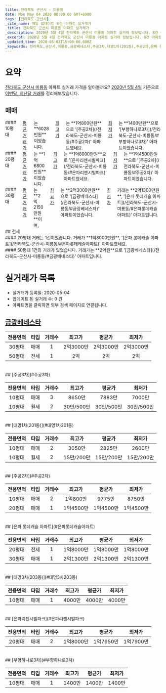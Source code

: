 ```yaml
---
title: 전라북도 군산시 - 미룡동
date: Mon May 04 2020 00:00:00 GMT+0900
tags: [전라북도-군산시]
_site_name: 매일 업데이트 되는 아파트 실거래가
_title: 전라북도 군산시 미룡동 아파트 실거래가
_description: 2020년 5월 4일 전라북도 군산시 미룡동 아파트 실거래 정보입니다. 8건 아파트 정보가 있습니다.
_excerpt: 2020년 5월 4일 전라북도 군산시 미룡동 아파트 실거래 정보입니다. 8건 아파트 정보가 있습니다.
_updated_time: 2020-05-03T15:00:00.000Z
_keywords: 전라북도,군산시,미룡동,금광베네스타,주공3차,대명1차(201동),주공2차,은파 롯데캐슬 아파트,대명3차(203동),은파리젠시빌파크,부향하나로3차
---
```





# 요약
<ins>전라북도 군산시 미룡동</ins> 아파트 실거래 가격을 알아볼까요? <ins>2020년 5월 4일</ins> 기준으로 <ins>이번달, 지난달 거래</ins>를 정리해보았습니다.

## 매매
<div class="container">
<div class="six columns" markdown="1">
#### 10평대
<ins>평균 거래가</ins>는 **6028만원**이었습니다. <ins>최고가</ins>는 **1억800만원**으로 '[주공2차](/전라북도-군산시-미룡동/#주공2차)' 아파트였네요. <ins>최저가</ins>는 **1400만원**으로 '[부향하나로3차](/전라북도-군산시-미룡동/#부향하나로3차)' 아파트이었습니다.
</div>
<div class="six columns" markdown="1">
#### 20평대
<ins>평균 거래가</ins>는 **1억6800만원**이었습니다. <ins>최고가</ins>는 **1억8000만원**으로 '[은파리젠시빌파크](/전라북도-군산시-미룡동/#은파리젠시빌파크)' 아파트였네요. <ins>최저가</ins>는 **1억4500만원**으로 '[주공2차](/전라북도-군산시-미룡동/#주공2차)' 아파트이었습니다.
</div>
</div>
<div class="container">
<div class="twelve columns" markdown="1">
#### 30평대
<ins>평균 거래가</ins>는 **2억2150만원**이며, <ins>최고가</ins>는 **2억3000만원**으로 '[금광베네스타](/전라북도-군산시-미룡동/#금광베네스타)' 아파트이었습니다. <ins>최저가</ins> 거래는 **2억1300만원**, '[은파 롯데캐슬 아파트](/전라북도-군산시-미룡동/#은파롯데캐슬아파트)' 아파트입니다.
</div>
</div>
## 전세
<div class="container">
<div class="six columns" markdown="1">
#### 20평대
거래는 1건이었습니다. 거래가 **1억8000만원**, '[은파 롯데캐슬 아파트](/전라북도-군산시-미룡동/#은파롯데캐슬아파트)' 아파트였네요.
</div>
<div class="six columns" markdown="1">
#### 50평대
1건의 거래가 있었습니다. 거래가는 **2억원**으로 '[금광베네스타](/전라북도-군산시-미룡동/#금광베네스타)' 아파트입니다.
</div>
</div>



# 실거래가 목록
- 실거래가 등록일: 2020-05-04
- 업데이트 된 실거래 수: 0 건
- 아파트명을 클릭하면 외부 검색 페이지로 연결됩니다.

## [금광베네스타](#금광베네스타)

|전용면적|타입|거래수|최고가|평균가|최저가|
|:---:|:---:|:---:|:---:|:---:|:---:|
|30평대|<span class="deal-type-1">매매</span>|1|2억3000만|2억3000만|2억3000만|
|50평대|<span class="deal-type-2">전세</span>|1|2억|2억|2억|

<br/>
## [주공3차](#주공3차)

|전용면적|타입|거래수|최고가|평균가|최저가|
|:---:|:---:|:---:|:---:|:---:|:---:|
|10평대|<span class="deal-type-1">매매</span>|3|8650만|7883만|7000만|
|10평대|<span class="deal-type-3">월세</span>|2|30만/500만|30만/500만|30만/500만|

<br/>
## [대명1차(201동)](#대명1차201동)

|전용면적|타입|거래수|최고가|평균가|최저가|
|:---:|:---:|:---:|:---:|:---:|:---:|
|10평대|<span class="deal-type-1">매매</span>|2|3050만|2825만|2600만|
|10평대|<span class="deal-type-3">월세</span>|2|15만/200만|15만/200만|15만/200만|

<br/>
## [주공2차](#주공2차)

|전용면적|타입|거래수|최고가|평균가|최저가|
|:---:|:---:|:---:|:---:|:---:|:---:|
|10평대|<span class="deal-type-1">매매</span>|2|1억800만|9775만|8750만|
|20평대|<span class="deal-type-1">매매</span>|1|1억4500만|1억4500만|1억4500만|

<br/>
## [은파 롯데캐슬 아파트](#은파롯데캐슬아파트)

|전용면적|타입|거래수|최고가|평균가|최저가|
|:---:|:---:|:---:|:---:|:---:|:---:|
|20평대|<span class="deal-type-2">전세</span>|1|1억8000만|1억8000만|1억8000만|
|30평대|<span class="deal-type-1">매매</span>|1|2억1300만|2억1300만|2억1300만|

<br/>
## [대명3차(203동)](#대명3차203동)

|전용면적|타입|거래수|최고가|평균가|최저가|
|:---:|:---:|:---:|:---:|:---:|:---:|
|10평대|<span class="deal-type-1">매매</span>|1|4000만|4000만|4000만|

<br/>
## [은파리젠시빌파크](#은파리젠시빌파크)

|전용면적|타입|거래수|최고가|평균가|최저가|
|:---:|:---:|:---:|:---:|:---:|:---:|
|20평대|<span class="deal-type-1">매매</span>|2|1억8000만|1억7950만|1억7900만|

<br/>
## [부향하나로3차](#부향하나로3차)

|전용면적|타입|거래수|최고가|평균가|최저가|
|:---:|:---:|:---:|:---:|:---:|:---:|
|10평대|<span class="deal-type-1">매매</span>|1|1400만|1400만|1400만|

<br/>



